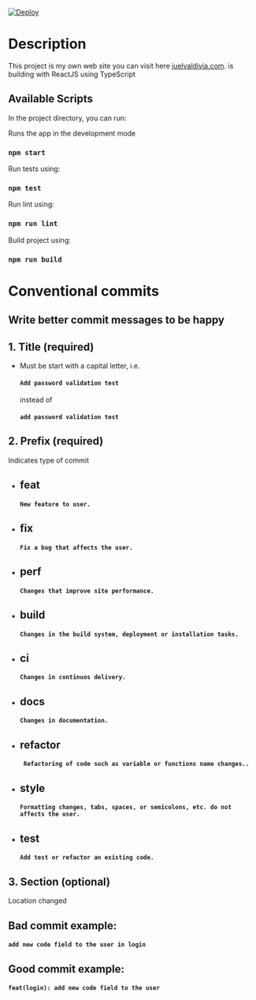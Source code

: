 [![Deploy](https://github.com/juelvaldivia/juelvaldivia.com/actions/workflows/ci.yml/badge.svg)](https://github.com/juelvaldivia/juelvaldivia.com/actions/workflows/ci.yml)

# Description

This project is my own web site you can visit here [juelvaldivia.com](https://juelvaldivia.com).
is building with ReactJS using TypeScript

## Available Scripts

In the project directory, you can run:

Runs the app in the development mode
### `npm start`


Run tests using:
### `npm test`

Run lint using:
### `npm run lint`

Build project using:
### `npm run build`
#
# Conventional commits

## Write better commit messages to be happy

## 1. Title (required)
- Must be start with a capital letter, i.e.
  #### `Add password validation test`
  instead of
  #### `add password validation test`

## 2. Prefix (required)
Indicates type of commit
  - ## feat
    #### `New feature to user.`
  - ## fix
    #### `Fix a bug that affects the user.`
  - ## perf
    #### `Changes that improve site performance.`
  - ## build
    #### `Changes in the build system, deployment or installation tasks.`
  - ## ci
    #### `Changes in continuos delivery.`
  - ## docs
    #### `Changes in documentation.`
  - ## refactor
    #### ` Refactoring of code such as variable or functions name changes..`
  - ## style
    #### `Formatting changes, tabs, spaces, or semicolons, etc. do not affects the user.`
  - ## test
    #### `Add test or refactor an existing code.`


## 3. Section (optional)
Location changed

## Bad commit example:

#### `add new code field to the user in login`
## Good commit example:
#### `feat(login): add new code field to the user`
